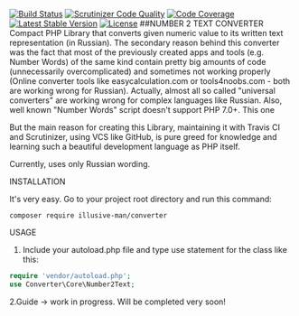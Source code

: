 [![Build Status](https://scrutinizer-ci.com/g/illusive-man/converter/badges/build.png?b=master)](https://scrutinizer-ci.com/g/illusive-man/converter/build-status/master) [![Scrutinizer Code Quality](https://scrutinizer-ci.com/g/illusive-man/converter/badges/quality-score.png?b=master)](https://scrutinizer-ci.com/g/illusive-man/converter/?branch=master) [![Code Coverage](https://scrutinizer-ci.com/g/illusive-man/converter/badges/coverage.png?b=master)](https://scrutinizer-ci.com/g/illusive-man/converter/?branch=master) [![Latest Stable Version](https://poser.pugx.org/illusive-man/converter/v/stable)](https://packagist.org/packages/illusive-man/converter) [![License](https://poser.pugx.org/illusive-man/converter/license)](https://packagist.org/packages/illusive-man/converter)
##NUMBER 2 TEXT CONVERTER
Compact PHP Library that converts given numeric value to its written text representation (in Russian).
The secondary reason behind this converter was the fact that most of the previously created apps and tools (e.g. Number Words) of the same kind contain pretty big amounts of code (unnecessarily overcomplicated) and sometimes not working properly (Online converter tools like easycalculation.com or tools4noobs.com - both are working wrong for Russian). Actually, almost all so called "universal converters" are working wrong for complex languages like Russian. Also, well known "Number Words" script doesn't support PHP 7.0+. This one

But the main reason for creating this Library, maintaining it with Travis CI and Scrutinizer, using VCS like GitHub, is pure greed for knowledge and learning such a beautiful development language as PHP itself.

Currently, uses only Russian wording.

INSTALLATION

It's very easy. Go to your project root directory and run this command:

```
composer require illusive-man/converter
```

USAGE

1. Include your autoload.php file and type use statement for the class like this:

```php
require 'vendor/autoload.php';
use Converter\Core\Number2Text;
```
2.Guide -> work in progress. Will be completed very soon!
